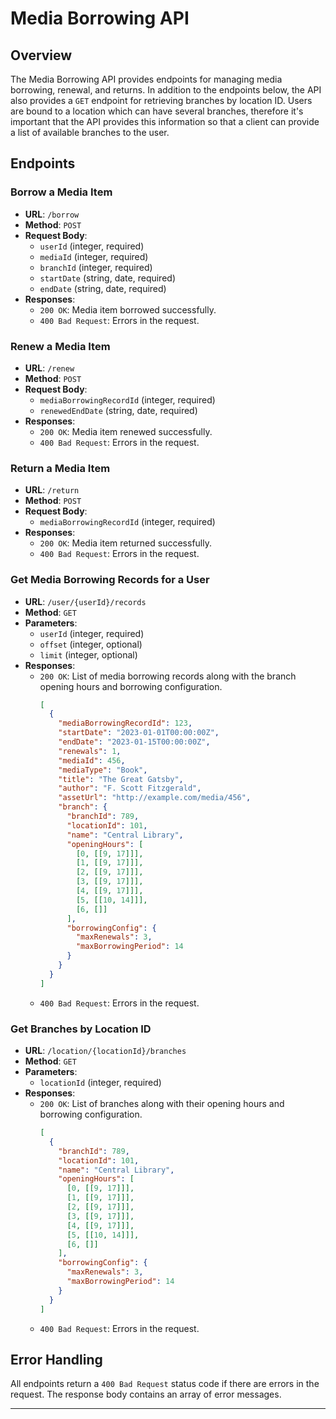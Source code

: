 # Media Borrowing API

## Overview

The Media Borrowing API provides endpoints for managing media borrowing, renewal, and returns. In addition to the endpoints below, the API also provides a `GET` endpoint for retrieving branches by location ID. Users are bound to a location which can have several branches, therefore it's important that the API provides this information so that a client can provide a list of available branches to the user.

## Endpoints

### Borrow a Media Item

- **URL**: `/borrow`
- **Method**: `POST`
- **Request Body**:
  - `userId` (integer, required)
  - `mediaId` (integer, required)
  - `branchId` (integer, required)
  - `startDate` (string, date, required)
  - `endDate` (string, date, required)
- **Responses**:
  - `200 OK`: Media item borrowed successfully.
  - `400 Bad Request`: Errors in the request.

### Renew a Media Item

- **URL**: `/renew`
- **Method**: `POST`
- **Request Body**:
  - `mediaBorrowingRecordId` (integer, required)
  - `renewedEndDate` (string, date, required)
- **Responses**:
  - `200 OK`: Media item renewed successfully.
  - `400 Bad Request`: Errors in the request.

### Return a Media Item

- **URL**: `/return`
- **Method**: `POST`
- **Request Body**:
  - `mediaBorrowingRecordId` (integer, required)
- **Responses**:
  - `200 OK`: Media item returned successfully.
  - `400 Bad Request`: Errors in the request.

### Get Media Borrowing Records for a User

- **URL**: `/user/{userId}/records`
- **Method**: `GET`
- **Parameters**:
  - `userId` (integer, required)
  - `offset` (integer, optional)
  - `limit` (integer, optional)
- **Responses**:
  - `200 OK`: List of media borrowing records along with the branch opening hours and borrowing configuration.
    ```json
    [
      {
        "mediaBorrowingRecordId": 123,
        "startDate": "2023-01-01T00:00:00Z",
        "endDate": "2023-01-15T00:00:00Z",
        "renewals": 1,
        "mediaId": 456,
        "mediaType": "Book",
        "title": "The Great Gatsby",
        "author": "F. Scott Fitzgerald",
        "assetUrl": "http://example.com/media/456",
        "branch": {
          "branchId": 789,
          "locationId": 101,
          "name": "Central Library",
          "openingHours": [
            [0, [[9, 17]]],
            [1, [[9, 17]]],
            [2, [[9, 17]]],
            [3, [[9, 17]]],
            [4, [[9, 17]]],
            [5, [[10, 14]]],
            [6, []]
          ],
          "borrowingConfig": {
            "maxRenewals": 3,
            "maxBorrowingPeriod": 14
          }
        }
      }
    ]
    ```
  - `400 Bad Request`: Errors in the request.

### Get Branches by Location ID 

- **URL**: `/location/{locationId}/branches`
- **Method**: `GET`
- **Parameters**:
  - `locationId` (integer, required)
- **Responses**:
  - `200 OK`: List of branches along with their opening hours and borrowing configuration.
    ```json
    [
      {
        "branchId": 789,
        "locationId": 101,
        "name": "Central Library",
        "openingHours": [
          [0, [[9, 17]]],
          [1, [[9, 17]]],
          [2, [[9, 17]]],
          [3, [[9, 17]]],
          [4, [[9, 17]]],
          [5, [[10, 14]]],
          [6, []]
        ],
        "borrowingConfig": {
          "maxRenewals": 3,
          "maxBorrowingPeriod": 14
        }
      }
    ]
    ```
  - `400 Bad Request`: Errors in the request.

## Error Handling

All endpoints return a `400 Bad Request` status code if there are errors in the request. The response body contains an array of error messages.

---